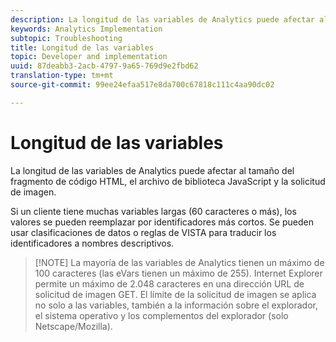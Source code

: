 ```yaml
---
description: La longitud de las variables de Analytics puede afectar al tamaño del fragmento de código HTML, el archivo de biblioteca JavaScript y la solicitud de imagen.
keywords: Analytics Implementation
subtopic: Troubleshooting
title: Longitud de las variables
topic: Developer and implementation
uuid: 87deabb3-2acb-4797-9a65-769d9e2fbd62
translation-type: tm+mt
source-git-commit: 99ee24efaa517e8da700c67818c111c4aa90dc02

---
```



# Longitud de las variables

La longitud de las variables de Analytics puede afectar al tamaño del fragmento de código HTML, el archivo de biblioteca JavaScript y la solicitud de imagen.

Si un cliente tiene muchas variables largas (60 caracteres o más), los valores se pueden reemplazar por identificadores más cortos. Se pueden usar clasificaciones de datos o reglas de VISTA para traducir los identificadores a nombres descriptivos.

> [!NOTE] La mayoría de las variables de Analytics tienen un máximo de 100 caracteres (las eVars tienen un máximo de 255). Internet Explorer permite un máximo de 2.048 caracteres en una dirección URL de solicitud de imagen GET. El límite de la solicitud de imagen se aplica no solo a las variables, también a la información sobre el explorador, el sistema operativo y los complementos del explorador (solo Netscape/Mozilla).

